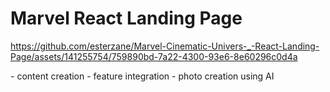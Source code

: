 <h1> Marvel React Landing Page </h1>


https://github.com/esterzane/Marvel-Cinematic-Univers-_-React-Landing-Page/assets/141255754/759890bd-7a22-4300-93e6-8e60296c0d4a

<p> 
- content creation
- feature integration
- photo creation using AI 
</p>

